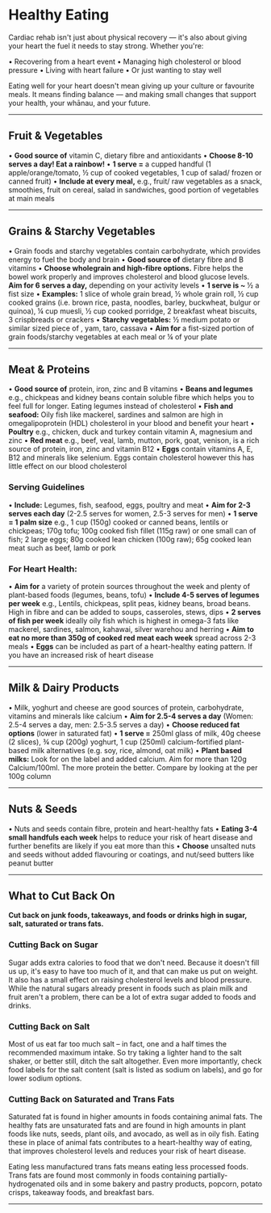 # Healthy Eating

Cardiac rehab isn't just about physical recovery — it's also about giving your heart the fuel it needs to stay strong. Whether you're:

• Recovering from a heart event
• Managing high cholesterol or blood pressure
• Living with heart failure
• Or just wanting to stay well

Eating well for your heart doesn't mean giving up your culture or favourite meals. It means finding balance — and making small changes that support your health, your whānau, and your future.

---

## Fruit & Vegetables

• **Good source of** vitamin C, dietary fibre and antioxidants
• **Choose 8-10 serves a day! Eat a rainbow!**
• **1 serve =** a cupped handful (1 apple/orange/tomato, ½ cup of cooked vegetables, 1 cup of salad/ frozen or canned fruit)
• **Include at every meal,** e.g., fruit/ raw vegetables as a snack, smoothies, fruit on cereal, salad in sandwiches, good portion of vegetables at main meals

---

## Grains & Starchy Vegetables

• Grain foods and starchy vegetables contain carbohydrate, which provides energy to fuel the body and brain
• **Good source of** dietary fibre and B vitamins
• **Choose wholegrain and high-fibre options.** Fibre helps the bowel work properly and improves cholesterol and blood glucose levels. **Aim for 6 serves a day,** depending on your activity levels
• **1 serve is ~** ½ a fist size
• **Examples:** 1 slice of whole grain bread, ½ whole grain roll, ½ cup cooked grains (i.e. brown rice, pasta, noodles, barley, buckwheat, bulgur or quinoa), ¼ cup muesli, ½ cup cooked porridge, 2 breakfast wheat biscuits, 3 crispbreads or crackers
• **Starchy vegetables:** ½ medium potato or similar sized piece of , yam, taro, cassava
• **Aim for** a fist-sized portion of grain foods/starchy vegetables at each meal or ¼ of your plate

---

## Meat & Proteins

• **Good source of** protein, iron, zinc and B vitamins
• **Beans and legumes** e.g., chickpeas and kidney beans contain soluble fibre which helps you to feel full for longer. Eating legumes instead of cholesterol
• **Fish and seafood:** Oily fish like mackerel, sardines and salmon are high in omegalipoprotein (HDL) cholesterol in your blood and benefit your heart
• **Poultry** e.g., chicken, duck and turkey contain vitamin A, magnesium and zinc
• **Red meat** e.g., beef, veal, lamb, mutton, pork, goat, venison, is a rich source of protein, iron, zinc and vitamin B12
• **Eggs** contain vitamins A, E, B12 and minerals like selenium. Eggs contain cholesterol however this has little effect on our blood cholesterol

### Serving Guidelines

• **Include:** Legumes, fish, seafood, eggs, poultry and meat
• **Aim for 2-3 serves each day** (2-2.5 serves for women, 2.5-3 serves for men)
• **1 serve = 1 palm size** e.g., 1 cup (150g) cooked or canned beans, lentils or chickpeas; 170g tofu; 100g cooked fish fillet (115g raw) or one small can of fish; 2 large eggs; 80g cooked lean chicken (100g raw); 65g cooked lean meat such as beef, lamb or pork

### For Heart Health:

• **Aim for** a variety of protein sources throughout the week and plenty of plant-based foods (legumes, beans, tofu)
• **Include 4-5 serves of legumes per week** e.g., Lentils, chickpeas, split peas, kidney beans, broad beans. High in fibre and can be added to soups, casseroles, stews, dips
• **2 serves of fish per week** ideally oily fish which is highest in omega-3 fats like mackerel, sardines, salmon, kahawai, silver warehou and herring
• **Aim to eat no more than 350g of cooked red meat each week** spread across 2-3 meals
• **Eggs** can be included as part of a heart-healthy eating pattern. If you have an increased risk of heart disease

---

## Milk & Dairy Products

• Milk, yoghurt and cheese are good sources of protein, carbohydrate, vitamins and minerals like calcium
• **Aim for 2.5-4 serves a day** (Women: 2.5-4 serves a day, men: 2.5-3.5 serves a day)
• **Choose reduced fat options** (lower in saturated fat)
• **1 serve =** 250ml glass of milk, 40g cheese (2 slices), ¾ cup (200g) yoghurt, 1 cup (250ml) calcium-fortified plant-based milk alternatives (e.g. soy, rice, almond, oat milk)
• **Plant based milks:** Look for on the label and added calcium. Aim for more than 120g Calcium/100ml. The more protein the better. Compare by looking at the per 100g column

---

## Nuts & Seeds

• Nuts and seeds contain fibre, protein and heart-healthy fats
• **Eating 3-4 small handfuls each week** helps to reduce your risk of heart disease and further benefits are likely if you eat more than this
• **Choose** unsalted nuts and seeds without added flavouring or coatings, and nut/seed butters like peanut butter

---

## What to Cut Back On

**Cut back on junk foods, takeaways, and foods or drinks high in sugar, salt, saturated or trans fats.**

### Cutting Back on Sugar

Sugar adds extra calories to food that we don't need. Because it doesn't fill us up, it's easy to have too much of it, and that can make us put on weight. It also has a small effect on raising cholesterol levels and blood pressure. While the natural sugars already present in foods such as plain milk and fruit aren't a problem, there can be a lot of extra sugar added to foods and drinks.

### Cutting Back on Salt

Most of us eat far too much salt – in fact, one and a half times the recommended maximum intake. So try taking a lighter hand to the salt shaker, or better still, ditch the salt altogether. Even more importantly, check food labels for the salt content (salt is listed as sodium on labels), and go for lower sodium options.

### Cutting Back on Saturated and Trans Fats

Saturated fat is found in higher amounts in foods containing animal fats. The healthy fats are unsaturated fats and are found in high amounts in plant foods like nuts, seeds, plant oils, and avocado, as well as in oily fish. Eating these in place of animal fats contributes to a heart-healthy way of eating, that improves cholesterol levels and reduces your risk of heart disease.

Eating less manufactured trans fats means eating less processed foods. Trans fats are found most commonly in foods containing partially-hydrogenated oils and in some bakery and pastry products, popcorn, potato crisps, takeaway foods, and breakfast bars.

---